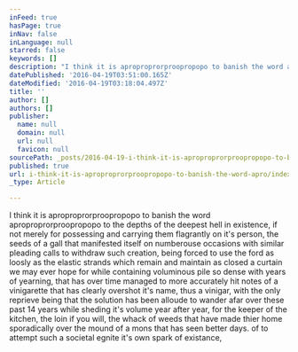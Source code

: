 ```yaml
---
inFeed: true
hasPage: true
inNav: false
inLanguage: null
starred: false
keywords: []
description: "I think it is aproproprorproopropopo to banish the word aproproprorproopropopo to the depths of the deepest hell in existence, if not merely for possessing and carrying them flagrantly on it's person, the seeds of a gall that manifested itself on numberouse occasions with similar pleading calls to withdraw such creation, being forced to use the ford as loosly as the elastic strands which remain and maintain as closed a curtain we may ever hope for while containing voluminous pile so dense with years of yearning, that has over time managed to more accurately hit notes of a vinigarette that has clearly overshot it's name, thus a vinigar, with the only reprieve being that the solution has been alloude to wander afar over these past 14 years while sheding it's volume year after year, for the keeper of the kitchen, the loin if you will, the whack of weeds that have made thier home sporadically over the mound of a mons that has seen better days. of to attempt such a societal egnite it's own spark of existance, "
datePublished: '2016-04-19T03:51:00.165Z'
dateModified: '2016-04-19T03:18:04.497Z'
title: ''
author: []
authors: []
publisher:
  name: null
  domain: null
  url: null
  favicon: null
sourcePath: _posts/2016-04-19-i-think-it-is-aproproprorproopropopo-to-banish-the-word-apro.md
published: true
url: i-think-it-is-aproproprorproopropopo-to-banish-the-word-apro/index.html
_type: Article

---
```

I think it is aproproprorproopropopo to banish the word aproproprorproopropopo to the depths of the deepest hell in existence, if not merely for possessing and carrying them flagrantly on it's person, the seeds of a gall that manifested itself on numberouse occasions with similar pleading calls to withdraw such creation, being forced to use the ford as loosly as the elastic strands which remain and maintain as closed a curtain we may ever hope for while containing voluminous pile so dense with years of yearning, that has over time managed to more accurately hit notes of a vinigarette that has clearly overshot it's name, thus a vinigar, with the only reprieve being that the solution has been alloude to wander afar over these past 14 years while sheding it's volume year after year, for the keeper of the kitchen, the loin if you will, the whack of weeds that have made thier home sporadically over the mound of a mons that has seen better days. of to attempt such a societal egnite it's own spark of existance,